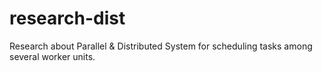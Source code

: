 # research-dist
Research about Parallel &amp; Distributed System for scheduling tasks among several worker units.
